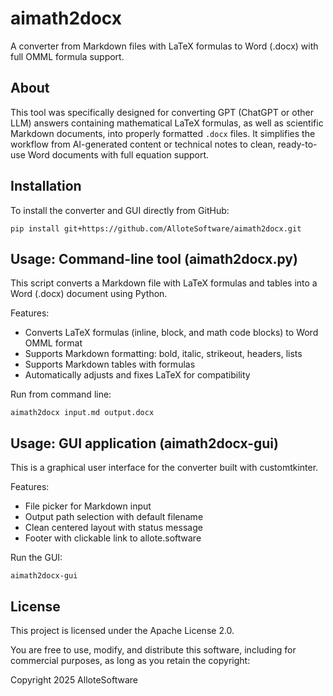 # aimath2docx

A converter from Markdown files with LaTeX formulas to Word (.docx) with full OMML formula support.

## About

This tool was specifically designed for converting GPT (ChatGPT or other LLM) answers containing mathematical LaTeX formulas, as well as scientific Markdown documents, into properly formatted `.docx` files. It simplifies the workflow from AI-generated content or technical notes to clean, ready-to-use Word documents with full equation support.

## Installation

To install the converter and GUI directly from GitHub:

    pip install git+https://github.com/AlloteSoftware/aimath2docx.git


## Usage: Command-line tool (aimath2docx.py)

This script converts a Markdown file with LaTeX formulas and tables into a Word (.docx) document using Python.

Features:
- Converts LaTeX formulas (inline, block, and math code blocks) to Word OMML format
- Supports Markdown formatting: bold, italic, strikeout, headers, lists
- Supports Markdown tables with formulas
- Automatically adjusts and fixes LaTeX for compatibility

Run from command line:

    aimath2docx input.md output.docx


## Usage: GUI application (aimath2docx-gui)

This is a graphical user interface for the converter built with customtkinter.

Features:
- File picker for Markdown input
- Output path selection with default filename
- Clean centered layout with status message
- Footer with clickable link to allote.software

Run the GUI:

    aimath2docx-gui

## License

This project is licensed under the Apache License 2.0.

You are free to use, modify, and distribute this software, including for commercial purposes, as long as you retain the copyright:

Copyright 2025 AlloteSoftware
